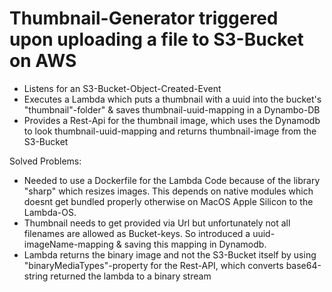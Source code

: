 # Thumbnail-Generator triggered upon uploading a file to S3-Bucket on AWS

- Listens for an S3-Bucket-Object-Created-Event
- Executes a Lambda which puts a thumbnail with a uuid into the bucket's "thumbnail"-folder" & saves thumbnail-uuid-mapping in a Dynambo-DB
- Provides a Rest-Api for the thumbnail image, which uses the Dynamodb to look thumbnail-uuid-mapping and returns thumbnail-image from the S3-Bucket 

Solved Problems:
- Needed to use a Dockerfile for the Lambda Code because of the library "sharp" which resizes images.
This depends on native modules which doesnt get bundled properly otherwise on MacOS Apple Silicon to the Lambda-OS.
- Thumbnail needs to get provided via Url but unfortunately not all filenames are allowed as Bucket-keys. So introduced a uuid-imageName-mapping & saving this mapping in Dynamodb.
- Lambda returns the binary image and not the S3-Bucket itself by using "binaryMediaTypes"-property for the Rest-API, which converts base64-string returned the lambda to a binary stream